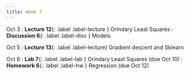 ```yaml
---
title: Week 7
---
```


Oct 3
: **Lecture 12**{: .label .label-lecture } Orindary Least Squares
: **Discussion 6**{: .label .label-disc } Models

Oct 5
: **Lecture 13**{: .label .label-lecture} Gradient descent and Sklearn

Oct 6
: **Lab 7**{: .label .label-lab } Orindary Least Squares (due Oct 10)
: **Homework 6**{: .label .label-hw } Regression (due Oct 12)
